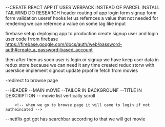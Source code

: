 <!-- NETFLIX GPT -->
--CREATE REACT APP
IT USES WEBPACK INSTEAD OF PARCEL
INSTALL TAILWIND DO RESEARCH
header
routing of app
login form
signup form
form validation 
useref hooks let us refernces a value that not needed for rendering we can refernce a value on some tag like input 
<!-- to get login email ans password we csn usde state vairble or we can use useref to get refernces while getting data filled by user email and password -->

firebase setup
deploying app to production
create signup user and login user code frrom firebase
https://firebase.google.com/docs/auth/web/password-auth#create_a_password-based_account

then after then as soon user is login or signup we have keep user data in redux store because we can need it any time
created redux storw with userslice
implement signout
update prpofile
fetch from movies
<!-- FEATURES -->

<!-- login signup page -->
-redirect to browse page
<!-- BROWSE PAGE -->

--HEADER
--MAIN mOVIE 
        --TAILOR IN BACKGROUNF
        --TITLE IN DEXCRIPTION
        -- movie list vertically scroll

        <!-- when we go to browse page it will came to login if not autheincated -->


--netflix gpt
gpt has searchbar according to that we will get movie